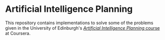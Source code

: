 # Artificial Intelligence Planning

This repository contains implementations to solve some of the problems given in the
University of Edinburgh's [*Artificial Intelligence Planning* course](https://www.coursera.org/course/aiplan "Artificial Intelligence Planning") at Coursera.

